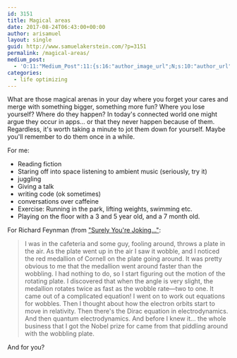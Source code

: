 ```yaml
---
id: 3151
title: Magical areas
date: 2017-08-24T06:43:00+00:00
author: arisamuel
layout: single
guid: http://www.samuelakerstein.com/?p=3151
permalink: /magical-areas/
medium_post:
  - 'O:11:"Medium_Post":11:{s:16:"author_image_url";N;s:10:"author_url";N;s:11:"byline_name";N;s:12:"byline_email";N;s:10:"cross_link";s:2:"no";s:2:"id";N;s:21:"follower_notification";s:3:"yes";s:7:"license";s:19:"all-rights-reserved";s:14:"publication_id";s:2:"-1";s:6:"status";s:4:"none";s:3:"url";N;}'
categories:
  - life optimizing
---
```

What are those magical arenas in your day where you forget your cares and merge with something bigger, something more fun? Where you lose yourself? Where do they happen? In today's connected world one might argue they occur in apps... or that they never happen because of them. Regardless, it's worth taking a minute to jot them down for yourself. Maybe you'll remember to do them once in a while.

For me:
<ul>
 	<li>Reading fiction</li>
 	<li>Staring off into space listening to ambient music (seriously, try it)</li>
 	<li>juggling</li>
 	<li>Giving a talk</li>
 	<li>writing code (ok sometimes)</li>
 	<li>conversations over caffeine</li>
 	<li>Exercise: Running in the park, lifting weights, swimming etc.</li>
 	<li>Playing on the floor with a 3 and 5 year old, and a 7 month old.</li>
</ul>
For Richard Feynman (from <a href="https://www.amazon.com/Surely-Feynman-Adventures-Curious-Character/dp/0393316041">"Surely You're Joking..."</a>:
<blockquote>I was in the cafeteria and some guy, fooling around, throws a plate in the air. As the plate went up in the air I saw it wobble, and I noticed the red medallion of Cornell on the plate going around. It was pretty obvious to me that the medallion went around faster than the wobbling. I had nothing to do, so I start figuring out the motion of the rotating plate. I discovered that when the angle is very slight, the medallion rotates twice as fast as the wobble rate—two to one. It came out of a complicated equation! I went on to work out equations for wobbles. Then I thought about how the electron orbits start to move in relativity. Then there's the Dirac equation in electrodynamics. And then quantum electrodynamics. And before I knew it… the whole business that I got the Nobel prize for came from that piddling around with the wobbling plate.</blockquote>
And for you?